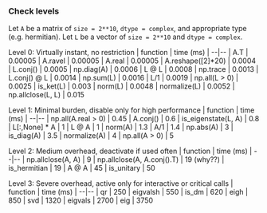 ### Check levels

Let `A` be a matrix of `size = 2**10`, `dtype = complex`, and appropriate type (e.g. hermitian).
Let `L` be a vector of `size = 2**10` and `dtype = complex`.

Level 0: Virtually instant, no restriction
| function | time (ms) |
--|--
| A.T | 0.00005
| A.ravel | 0.00005
| A.real | 0.00005
| A.reshape([2]*20) | 0.0004
| L.conj() | 0.0005
| np.diag(A) | 0.0006
| L @ L | 0.0008
| np.trace | 0.0013
| L.conj() @ L | 0.0014
| np.sum(L) | 0.0016
| L/1 | 0.0019
| np.all(L > 0) | 0.0025
| is_ket(L) | 0.003
| norm(L) | 0.0048
| normalize(L) | 0.0052
| np.allclose(L, L) | 0.015

Level 1: Minimal burden, disable only for high performance
| function | time (ms) |
--|--
| np.all(A.real > 0) | 0.45
| A.conj() | 0.6
| is_eigenstate(L, A) | 0.8
| L[:,None] * A | 1
| L @ A | 1
| norm(A) | 1.3
| A/1 | 1.4
| np.abs(A) | 3
| is_diag(A) | 3.5
| normalize(A) | 4
| np.all(A > 0) | 5

Level 2: Medium overhead, deactivate if used often
| function | time (ms) |
--|--
| np.allclose(A, A) | 9
| np.allclose(A, A.conj().T) | 19 (why??)
| is_hermitian | 19
| A @ A | 45
| is_unitary | 50

Level 3: Severe overhead, active only for interactive or critical calls
| function | time (ms) |
--|--
| qr | 250
| eigvalsh | 550
| is_dm | 620
| eigh | 850
| svd | 1320
| eigvals | 2700
| eig | 3750